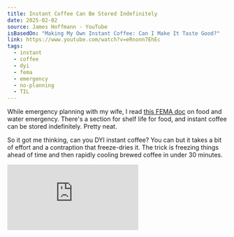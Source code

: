 ```yaml
---
title: Instant Coffee Can Be Stored Indefinitely
date: 2025-02-02
source: James Hoffmann - YouTube
isBasedOn: "Making My Own Instant Coffee: Can I Make It Taste Good?"
link: https://www.youtube.com/watch?v=eRnonn7EhEc
tags:
  - instant
  - coffee
  - dyi
  - fema
  - emergency
  - no-planning
  - TIL
---
```

While emergency planning with my wife, I read [this FEMA doc](https://www.fema.gov/pdf/library/f&web.pdf) on food and water emergency. There's a section for shelf life for food, and instant coffee can be stored indefinitely. Pretty neat.

So it got me thinking, can you DYI instant coffee? You can but it takes a bit of effort and a contraption that freeze-dries it. The trick is freezing things ahead of time and then rapidly cooling brewed coffee in under 30 minutes. 

<div class="embed-container"><iframe src="https://www.youtube.com/embed/eRnonn7EhEc?si=I9KRxFIIoWV84WW3" title="YouTube video player" frameborder="0" allow="accelerometer; autoplay; clipboard-write; encrypted-media; gyroscope; picture-in-picture; web-share" referrerpolicy="strict-origin-when-cross-origin" allowfullscreen></iframe></div>